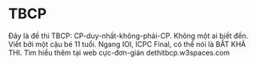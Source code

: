 # TBCP
Đây là đề thi TBCP: CP-duy-nhất-không-phải-CP. Không một ai biết đến. Viết bởi một cậu bé 11 tuổi. Ngang IOI, ICPC Final, có thể nói là BẤT KHẢ THI.
Tìm hiểu thêm tại web cực-đơn-giản dethitbcp.w3spaces.com
